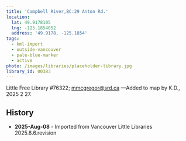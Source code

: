 ```yaml
---
title: 'Campbell River,BC:29 Anton Rd.'
location:
  lat: 49.9178105
  lng: -125.1854052
  address: '49.9178, -125.1854'
tags:
  - kml-import
  - outside-vancouver
  - pale-blue-marker
  - active
photo: /images/libraries/placeholder-library.jpg
library_id: 00383
---
```

Little Free Library #76322; mmcgregor@srd.ca
—Added to map by K.D., 2025 2 27.

## History
- **2025-Aug-08** - Imported from Vancouver Little Libraries 2025.8.6.revision
